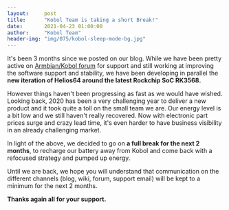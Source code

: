 ```yaml
---
layout:     post
title:      "Kobol Team is taking a short Break!"
date:       2021-04-23 01:00:00
author:     "Kobol Team"
header-img: "img/075/kobol-sleep-mode-bg.jpg"
---
```


It's been 3 months since we posted on our blog. While we have been pretty active on [Armbian/Kobol forum](https://forum.armbian.com/forum/51-helios64/) for support and still working at improving the software support and stability, we have been developing in parallel the **new iteration of Helios64 around the latest Rockchip SoC RK3568.**

However things haven't been progressing as fast as we would have wished. Looking back, 2020 has been a very challenging year to deliver a new product and it took quite a toll on the small team we are. Our energy level is a bit low and we still haven't really recovered. Now with electronic part prices surge and crazy lead time, it's even harder to have business visibility in an already challenging market.

In light of the above, we decided to go on **a full break for the next 2 months**, to recharge our battery away from Kobol and come back with a refocused strategy and pumped up energy.

Until we are back, we hope you will understand that communication on the different channels (blog, wiki, forum, support email) will be kept to a minimum for the next 2 months.

**Thanks again all for your support.**
